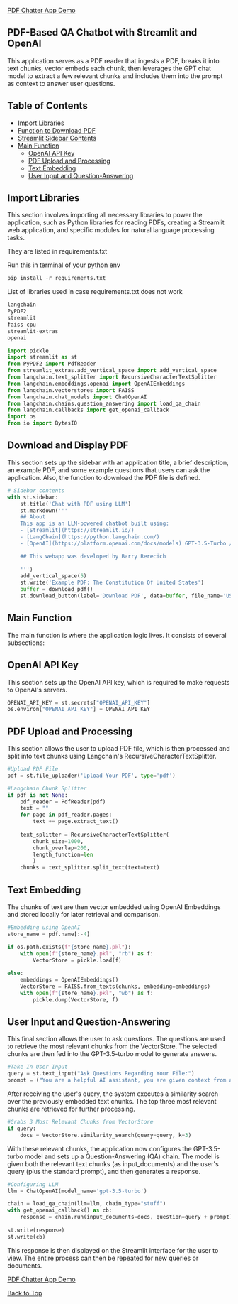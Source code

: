 [PDF Chatter App Demo](https://barrypdfchatter.streamlit.app/)

## PDF-Based QA Chatbot with Streamlit and OpenAI

This application serves as a PDF reader that ingests a PDF, breaks it into text chunks, vector embeds each chunk, then leverages the GPT chat model to extract a few relevant chunks and includes them into the prompt as context to answer user questions.

## Table of Contents
- [Import Libraries](#import-libraries)
- [Function to Download PDF](#function-to-download-pdf)
- [Streamlit Sidebar Contents](#streamlit-sidebar-contents)
- [Main Function](#main-function)
  - [OpenAI API Key](#openai-api-key)
  - [PDF Upload and Processing](#pdf-upload-and-processing)
  - [Text Embedding](#text-embedding)
  - [User Input and Question-Answering](#user-input-and-question-answering)


## Import Libraries

This section involves importing all necessary libraries to power the application, such as Python libraries for reading PDFs, creating a Streamlit web application, and specific modules for natural language processing tasks.

They are listed in requirements.txt

Run this in terminal of your python env
```python
pip install -r requirements.txt
```
List of libraries used in case requirements.txt does not work
```python
langchain
PyPDF2
streamlit
faiss-cpu
streamlit-extras
openai
```




```python
import pickle
import streamlit as st
from PyPDF2 import PdfReader
from streamlit_extras.add_vertical_space import add_vertical_space
from langchain.text_splitter import RecursiveCharacterTextSplitter
from langchain.embeddings.openai import OpenAIEmbeddings
from langchain.vectorstores import FAISS
from langchain.chat_models import ChatOpenAI
from langchain.chains.question_answering import load_qa_chain
from langchain.callbacks import get_openai_callback
import os
from io import BytesIO
```


## Download and Display PDF
This section sets up the sidebar with an application title, a brief description, an example PDF, and some example questions that users can ask the application. Also, the function to download the PDF file is defined.

```python
# Sidebar contents
with st.sidebar:
    st.title('Chat with PDF using LLM')
    st.markdown('''
    ## About
    This app is an LLM-powered chatbot built using:
    - [Streamlit](https://streamlit.io/)
    - [LangChain](https://python.langchain.com/)
    - [OpenAI](https://platform.openai.com/docs/models) GPT-3.5-Turbo / Embeddings

    ## This webapp was developed by Barry Rerecich
 
    ''')
    add_vertical_space(5)
    st.write('Example PDF: The Constitution Of United States')
    buffer = download_pdf()
    st.download_button(label='Download PDF', data=buffer, file_name='USA_Constitution.pdf', mime='application/pdf')
```


## Main Function
The main function is where the application logic lives. It consists of several subsections:


## OpenAI API Key
This section sets up the OpenAI API key, which is required to make requests to OpenAI's servers.
```python
OPENAI_API_KEY = st.secrets["OPENAI_API_KEY"]  
os.environ["OPENAI_API_KEY"] = OPENAI_API_KEY
```


## PDF Upload and Processing
This section allows the user to upload PDF file, which is then processed and split into text chunks using Langchain's RecursiveCharacterTextSplitter.

```python
#Upload PDF File
pdf = st.file_uploader('Upload Your PDF', type='pdf')

#Langchain Chunk Splitter
if pdf is not None:
    pdf_reader = PdfReader(pdf)
    text = ""
    for page in pdf_reader.pages:
        text += page.extract_text()
 
    text_splitter = RecursiveCharacterTextSplitter(
        chunk_size=1000,
        chunk_overlap=200,
        length_function=len
        )
    chunks = text_splitter.split_text(text=text)
```



## Text Embedding
The chunks of text are then vector embedded using OpenAI Embeddings and stored locally for later retrieval and comparison.
```python
#Embedding using OpenAI
store_name = pdf.name[:-4]

if os.path.exists(f"{store_name}.pkl"):
    with open(f"{store_name}.pkl", "rb") as f:
        VectorStore = pickle.load(f)
        
else:
    embeddings = OpenAIEmbeddings()
    VectorStore = FAISS.from_texts(chunks, embedding=embeddings)
    with open(f"{store_name}.pkl", "wb") as f:
        pickle.dump(VectorStore, f)
```



## User Input and Question-Answering
This final section allows the user to ask questions. The questions are used to retrieve the most relevant chunks from the VectorStore. The selected chunks are then fed into the GPT-3.5-turbo model to generate answers.

```python
#Take In User Input
query = st.text_input("Ask Questions Regarding Your File:")
prompt = ("You are a helpful AI assistant, you are given context from an uploaded PDF, you are only to answer using the context given. Do not give any other information outside of the context given")
```

After receiving the user's query, the system executes a similarity search over the previously embedded text chunks. The top three most relevant chunks are retrieved for further processing.


```python
#Grabs 3 Most Relevant Chunks from VectorStore
if query:
    docs = VectorStore.similarity_search(query=query, k=3)
```

With these relevant chunks, the application now configures the GPT-3.5-turbo model and sets up a Question-Answering (QA) chain. The model is given both the relevant text chunks (as input_documents) and the user's query (plus the standard prompt), and then generates a response.


```python
#Configuring LLM
llm = ChatOpenAI(model_name='gpt-3.5-turbo')

chain = load_qa_chain(llm=llm, chain_type="stuff")
with get_openai_callback() as cb:
    response = chain.run(input_documents=docs, question=query + prompt)
                
st.write(response)
st.write(cb)
```

This response is then displayed on the Streamlit interface for the user to view. The entire process can then be repeated for new queries or documents.

[PDF Chatter App Demo](https://barrypdfchatter.streamlit.app/)

[Back to Top](#PDF-Based-QA-Chatbot-with-Streamlit-and-OpenAI)



